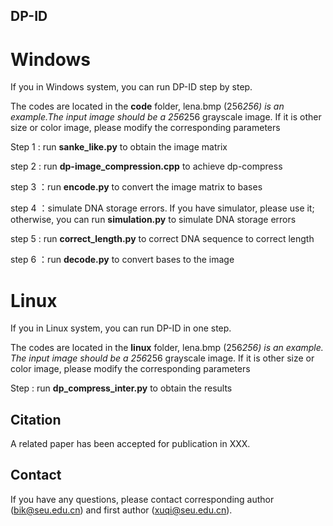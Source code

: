 ## DP-ID 
# Windows
If you in Windows system, you can run DP-ID step by step.

The codes are located in the **code** folder, lena.bmp (256*256) is an example.The input image should be a 256*256 grayscale image. If it is other size or color image, please modify the corresponding parameters

Step 1 : run **sanke_like.py** to obtain the image matrix
 
step 2 : run **dp-image_compression.cpp** to achieve dp-compress

step 3 ：run **encode.py** to convert the image matrix to bases

step 4 ：simulate DNA storage errors. If you have simulator, please use it; otherwise, you can run **simulation.py** to simulate DNA storage errors

step 5 : run **correct_length.py** to correct DNA sequence to correct length

step 6 ：run **decode.py** to convert bases to the image
# Linux
If you in Linux system, you can run DP-ID in one step.

The codes are located in the **linux** folder, lena.bmp (256*256) is an example. The input image should be a 256*256 grayscale image. If it is other size or color image, please modify the corresponding parameters

Step : run **dp_compress_inter.py** to obtain the results

## Citation
A related paper has been accepted for publication in XXX.

## Contact
If you have any questions, please contact corresponding author (bik@seu.edu.cn) and first author (xuqi@seu.edu.cn).
